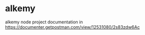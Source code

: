 # alkemy
alkemy node project
documentation in 
https://documenter.getpostman.com/view/12531080/2s83zdw6Ac
